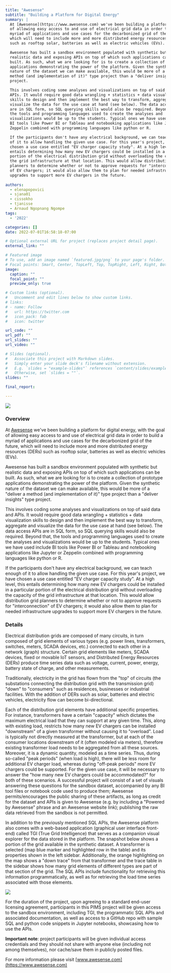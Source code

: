 ```yaml
---
title: "Awesense"
subtitle: "Building a Platform for Digital Energy"
summary: |
  At [Awesense](https://www.awesense.com) we've been building a platform for digital energy, with the goal
  of allowing easy access to and use of electrical grid data in order to build a
  myriad of applications and use cases for the decarbonized grid of the future,
  which will need to include more and more distributed energy resources (DERs)
  such as rooftop solar, batteries as well as electric vehicles (EVs).

  Awesense has built a sandbox environment populated with synthetic but
  realistic data and exposing APIs on top of which such applications can be
  built. As such, what we are looking for is to create a collection of prototype
  applications demonstrating the power of the platform. Given the synthetic
  nature of the dataset we can make available, this would be more of a "deliver a
  method (and implementation of it)" type project than a "deliver insights" type
  project.

  This involves coding some analyses and visualizations on top of said data and
  APIs. It would require good data wrangling + statistics + data visualization
  skills to design and then implement the best way to transform, aggregate and
  visualize the data for the use case at hand (see below). The data access APIs
  are in SQL form, so SQL querying skills would also be required. Beyond that,
  the tools and programming languages used to create the analyses and
  visualizations would be up to the students. Typical ones we have used include
  BI tools like Power BI or Tableau and notebooking applications like Jupyter or
  Zeppelin combined with programming languages like python or R.

  If the participants don't have any electrical background, we can teach enough
  of it to allow handling the given use case. For this year's project, we have
  chosen a use case entitled "EV charger capacity study". At a high level, this
  entails determining how many new EV chargers could be installed in a particular
  portion of the electrical distribution grid without overloading the capacity of
  the grid infrastructure at that location. This would allow distribution grid
  planners to determine whether or not to approve requests for "interconnection"
  of EV chargers; it would also allow them to plan for needed infrastructure
  upgrades to support more EV chargers in the future.
  
authors:
  - elenapopovici
  - sjana01
  - cissokho
  - tjanisse
  - Arnaud Ngopnang Ngompe
tags:
  - '2022'

categories: []
date: 2022-07-01T16:58:18-07:00

# Optional external URL for project (replaces project detail page).
external_link: ""

# Featured image
# To use, add an image named `featured.jpg/png` to your page's folder.
# Focal points: Smart, Center, TopLeft, Top, TopRight, Left, Right, BottomLeft, Bottom, BottomRight.
image:
  caption: ""
  focal_point: ""
  preview_only: true

# Custom links (optional).
#   Uncomment and edit lines below to show custom links.
# links:
# - name: Follow
#   url: https://twitter.com
#   icon_pack: fab
#   icon: twitter

url_code: ""
url_pdf: ""
url_slides: ""
url_video: ""

# Slides (optional).
#   Associate this project with Markdown slides.
#   Simply enter your slide deck's filename without extension.
#   E.g. `slides = "example-slides"` references `content/slides/example-slides.md`.
#   Otherwise, set `slides = ""`.
slides: ""

final_report:

---
```

![](AwesenseLogo.png)

### Overview
At [Awesense](https://www.awesense.com) we've been building a platform for digital energy, with the goal of
allowing easy access to and use of electrical grid data in order to build a
myriad of applications and use cases for the decarbonized grid of the future,
which will need to include more and more distributed energy resources (DERs)
such as rooftop solar, batteries as well as electric vehicles (EVs).

Awesense has built a sandbox environment populated with synthetic but realistic
data and exposing APIs on top of which such applications can be built. As such,
what we are looking for is to create a collection of prototype applications
demonstrating the power of the platform. Given the synthetic nature of the
dataset we can make available, this would be more of a "deliver a method (and
implementation of it)" type project than a "deliver insights" type project.

This involves coding some analyses and visualizations on top of said data and
APIs. It would require good data wrangling + statistics + data visualization
skills to design and then implement the best way to transform, aggregate and
visualize the data for the use case at hand (see below). The data access APIs
are in SQL form, so SQL querying skills would also be required. Beyond that,
the tools and programming languages used to create the analyses and
visualizations would be up to the students. Typical ones we have used include
BI tools like Power BI or Tableau and notebooking applications like Jupyter or
Zeppelin combined with programming languages like python or R.

If the participants don't have any electrical background, we can teach enough
of it to allow handling the given use case. For this year's project, we have
chosen a use case entitled "EV charger capacity study". At a high level, this
entails determining how many new EV chargers could be installed in a particular
portion of the electrical distribution grid without overloading the capacity of
the grid infrastructure at that location. This would allow distribution grid
planners to determine whether or not to approve requests for "interconnection"
of EV chargers; it would also allow them to plan for needed infrastructure
upgrades to support more EV chargers in the future.

###  Details

Electrical distribution grids are composed of many circuits, in turn composed
of grid elements of various types (e.g. power lines, transformers, switches,
meters, SCADA devices, etc.) connected to each other in a network (graph)
structure.  Certain grid elements like meters, SCADA devices, fixed or movable
IoT sensors, and Distributed Energy Resources (DERs) produce time series data
such as voltage, current, power, energy, battery state of charge, and other
measurements.

Traditionally, electricity in the grid has flown from the "top" of circuits
(the substations connecting the distribution grid with the transmission grid)
"down" to "consumers" such as residences, businesses or industrial facilities.
With the addition of DERs such as solar, batteries and electric vehicles,
electricity flow can become bi-directional.

Each of the distribution grid elements have additional specific properties. For
instance, transformers have a certain "capacity" which dictates the maximum
electrical load that they can support at any given time. This, along with
existing load, restricts how many new EV chargers can be installed "downstream"
of a given transformer without causing it to "overload". Load is typically not
directly measured at the transformer, but at each of the consumer locations
downstream of it (often modeled via meters), therefore existing transformer
load needs to be aggregated from all these sources. Moreover, it is a dynamic
quantity, modeled as a time series. Thus, during so-called "peak periods" (when
load is high), there will be less room for additional EV charger load, whereas
during "off-peak periods" more EV chargers could be supported. For the given
use case, it will be necessary to answer the "how many new EV chargers could be
accommodated?" for both of these scenarios. A successful project will consist
of a set of visuals answering these questions for the sandbox dataset,
accompanied by any BI tool files or notebook code used to produce them;
Awesense permits/encourages the public sharing of these artifacts, as long as
credit for the dataset and APIs is given to Awesense (e.g. by including a
"Powered by Awesense" phrase and an Awesense website link); publishing the raw
data retrieved from the sandbox is not permitted.

In addition to the previously mentioned SQL APIs, the Awesense platform also
comes with a web-based application (graphical user interface front-end) called
TGI (True Grid Intelligence) that serves as a companion visual explorer for the
data stored in the platform. The snapshot below shows a portion of the grid
available in the synthetic dataset. A transformer is selected (map blue marker
and highlighted row in the table) and its properties shown in the left sidebar.
Additionally, the orange highlighting on the map shows a "down trace" from that
transformer and the trace table in the sidebar shows how many grid elements of
different types are part of that section of the grid. The SQL APIs include
functionality for retrieving this information programmatically, as well as for
retrieving the load time series associated with those elements.

![](featured.png)

For the duration of the project, upon agreeing to a standard end-user licensing
agreement, participants in this PIMS project will be given access to the
sandbox environment, including TGI, the programmatic SQL APIs and associated
documentation, as well as access to a GitHub repo with sample SQL and python
code snippets in Jupyter notebooks, showcasing how to use the APIs.

__Important note__: project participants will be given individual access
credentials and they should not share with anyone else (including not among
themselves), nor cache/save them in publicly posted files.

For more information please visit [www.awesense.com](https://www.awesense.com)
